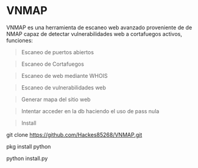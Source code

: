 # VNMAP

VNMAP es una herramienta de escaneo web avanzado proveniente de de NMAP capaz de detectar vulnerabilidades web a cortafuegos activos, funciones:

>Escaneo de puertos abiertos

>Escaneo de Cortafuegos

>Escaneo de web mediante WHOIS

>Escaneo de vulnerabilidades web

>Generar mapa del sitio web

>Intentar acceder en la db haciendo el uso de pass nula

>Install

git clone https://github.com/Hackes85268/VNMAP.git

pkg install python 

python install.py
